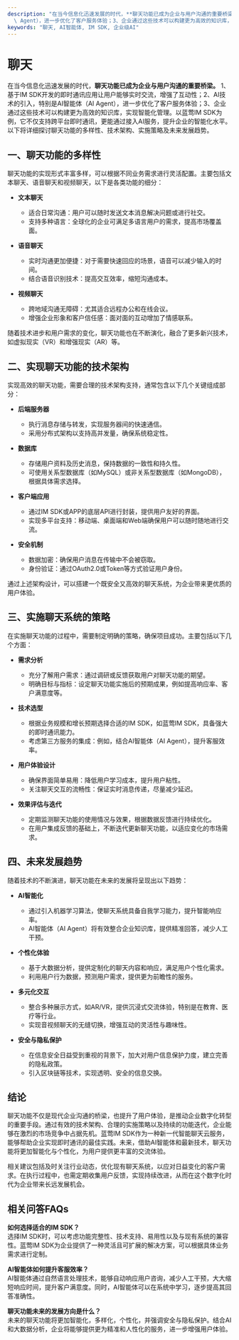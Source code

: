 ```yaml
---
description: "在当今信息化迅速发展的时代，**聊天功能已成为企业与用户沟通的重要桥梁。** 1、基于IM SDK开发的即时通讯应用让用户能够实时交流，增强了互动性；2、AI技术的引入，特别是AI智能体（AI\
  \ Agent），进一步优化了客户服务体验；3、企业通过这些技术可以构建更为高效的知识库，实现智能化管理。以蓝莺IM SDK为例，它不仅支持跨平台即时通讯，更能通过接入AI服务，提升企业的智能化水平。以下将详细探讨聊天功能的多样性、技术架构、实施策略及未来发展趋势。"
keywords: "聊天, AI智能体, IM SDK, 企业级AI"
---
```

# 聊天  

  

在当今信息化迅速发展的时代，**聊天功能已成为企业与用户沟通的重要桥梁。** 1、基于IM SDK开发的即时通讯应用让用户能够实时交流，增强了互动性；2、AI技术的引入，特别是AI智能体（AI Agent），进一步优化了客户服务体验；3、企业通过这些技术可以构建更为高效的知识库，实现智能化管理。以蓝莺IM SDK为例，它不仅支持跨平台即时通讯，更能通过接入AI服务，提升企业的智能化水平。以下将详细探讨聊天功能的多样性、技术架构、实施策略及未来发展趋势。

## **一、聊天功能的多样性**

聊天功能的实现形式丰富多样，可以根据不同业务需求进行灵活配置。主要包括文本聊天、语音聊天和视频聊天，以下是各类功能的细分：

- **文本聊天**
  - 适合日常沟通：用户可以随时发送文本消息解决问题或进行社交。
  - 支持多种语言：全球化的企业可满足多语言用户的需求，提高市场覆盖面。

- **语音聊天**
  - 实时沟通更加便捷：对于需要快速回应的场景，语音可以减少输入的时间。
  - 结合语音识别技术：提高交互效率，缩短沟通成本。

- **视频聊天**
  - 跨地域沟通无障碍：尤其适合远程办公和在线会议。
  - 增强企业形象和客户信任感：面对面的互动增加了情感联系。

随着技术进步和用户需求的变化，聊天功能也在不断演化，融合了更多新兴技术，如虚拟现实（VR）和增强现实（AR）等。

## **二、实现聊天功能的技术架构**

实现高效的聊天功能，需要合理的技术架构支持，通常包含以下几个关键组成部分：

- **后端服务器**
  - 执行消息存储与转发，实现服务器间的快速通信。
  - 采用分布式架构以支持高并发量，确保系统稳定性。

- **数据库**
  - 存储用户资料及历史消息，保持数据的一致性和持久性。
  - 可使用关系型数据库（如MySQL）或非关系型数据库（如MongoDB），根据具体需求选择。

- **客户端应用**
  - 通过IM SDK或APP的底层API进行封装，提供用户友好的界面。
  - 实现多平台支持：移动端、桌面端和Web端确保用户可以随时随地进行交流。

- **安全机制**
  - 数据加密：确保用户消息在传输中不会被窃取。
  - 身份验证：通过OAuth2.0或Token等方式验证用户身份。

通过上述架构设计，可以搭建一个既安全又高效的聊天系统，为企业带来更优质的用户体验。

## **三、实施聊天系统的策略**

在实施聊天功能的过程中，需要制定明确的策略，确保项目成功。主要包括以下几个方面：

- **需求分析**
  - 充分了解用户需求：通过调研或反馈获取用户对聊天功能的期望。
  - 明确目标与指标：设定聊天功能实施后的预期成果，例如提高响应率、客户满意度等。

- **技术选型**
  - 根据业务规模和增长预期选择合适的IM SDK，如蓝莺IM SDK，具备强大的即时通讯能力。
  - 考虑第三方服务的集成：例如，结合AI智能体（AI Agent），提升客服效率。

- **用户体验设计**
  - 确保界面简单易用：降低用户学习成本，提升用户粘性。
  - 关注聊天交互的流畅性：保证实时消息传递，尽量减少延迟。

- **效果评估与迭代**
  - 定期监测聊天功能的使用情况与效果，根据数据反馈进行持续优化。
  - 在用户集成反馈的基础上，不断迭代更新聊天功能，以适应变化的市场需求。

## **四、未来发展趋势**

随着技术的不断演进，聊天功能在未来的发展将呈现出以下趋势：

- **AI智能化**
  - 通过引入机器学习算法，使聊天系统具备自我学习能力，提升智能响应率。
  - AI智能体（AI Agent）将有效整合企业知识库，提供精准回答，减少人工干预。

- **个性化体验**
  - 基于大数据分析，提供定制化的聊天内容和响应，满足用户个性化需求。
  - 利用用户行为数据，预测用户需求，提供更为前瞻性的服务。

- **多元化交互**
  - 整合多种展示方式，如AR/VR，提供沉浸式交流体验，特别是在教育、医疗等行业。
  - 实现音视频聊天的无缝切换，增强互动的灵活性与趣味性。

- **安全与隐私保护**
  - 在信息安全日益受到重视的背景下，加大对用户信息保护力度，建立完善的隐私政策。
  - 引入区块链等技术，实现透明、安全的信息交换。

## **结论**

聊天功能不仅是现代企业沟通的桥梁，也提升了用户体验，是推动企业数字化转型的重要手段。通过有效的技术架构、合理的实施策略以及持续的功能迭代，企业能够在激烈的市场竞争中占据先机。蓝莺IM SDK作为一种新一代智能聊天云服务，能够帮助企业实现即时通讯的最佳实践。未来，借助AI智能体和最新技术，聊天功能将更加智能化与个性化，为用户提供更丰富的交流体验。

相关建议包括及时关注行业动态，优化现有聊天系统，以应对日益变化的客户需求。在执行过程中，也需定期收集用户反馈，实现持续改进，从而在这个数字化时代为企业带来长远发展机会。

## 相关问答FAQs

**如何选择适合的IM SDK？**  
选择IM SDK时，可以考虑功能完整性、技术支持、易用性以及与现有系统的兼容性。蓝莺IM SDK为企业提供了一种灵活且可扩展的解决方案，可以根据具体业务需求进行定制。

**AI智能体如何提升客服效率？**  
AI智能体通过自然语言处理技术，能够自动响应用户咨询，减少人工干预，大大缩短响应时间，提升客户满意度。同时，AI智能体可以在系统中学习，逐步提高其回答准确性。

**聊天功能未来的发展方向是什么？**  
未来的聊天功能将更加智能化，多样化，个性化，并强调安全与隐私保护。结合AI和大数据分析，企业将能够提供更为精准和人性化的服务，进一步增强用户体验。
